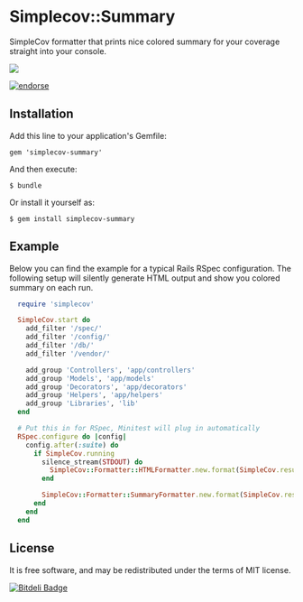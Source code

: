 # Simplecov::Summary

SimpleCov formatter that prints nice colored summary for your coverage straight into your console.

![](http://f.cl.ly/items/102M0n1q3P3E3h3Y3z3m/Снимок%20экрана%202012-12-29%20в%204.29.15.png)

[![endorse](http://api.coderwall.com/inossidabile/endorsecount.png)](http://coderwall.com/inossidabile)

## Installation

Add this line to your application's Gemfile:

    gem 'simplecov-summary'

And then execute:

    $ bundle

Or install it yourself as:

    $ gem install simplecov-summary

## Example

Below you can find the example for a typical Rails RSpec configuration. The following setup will silently generate HTML output and show you colored summary on each run.

```ruby
  require 'simplecov'

  SimpleCov.start do
    add_filter '/spec/'
    add_filter '/config/'
    add_filter '/db/'
    add_filter '/vendor/'

    add_group 'Controllers', 'app/controllers'
    add_group 'Models', 'app/models'
    add_group 'Decorators', 'app/decorators'
    add_group 'Helpers', 'app/helpers'
    add_group 'Libraries', 'lib'
  end

  # Put this in for RSpec, Minitest will plug in automatically
  RSpec.configure do |config|
    config.after(:suite) do
      if SimpleCov.running
        silence_stream(STDOUT) do
          SimpleCov::Formatter::HTMLFormatter.new.format(SimpleCov.result)
        end

        SimpleCov::Formatter::SummaryFormatter.new.format(SimpleCov.result)
      end
    end
  end
```

## License

It is free software, and may be redistributed under the terms of MIT license.


[![Bitdeli Badge](https://d2weczhvl823v0.cloudfront.net/inossidabile/simplecov-summary/trend.png)](https://bitdeli.com/free "Bitdeli Badge")

